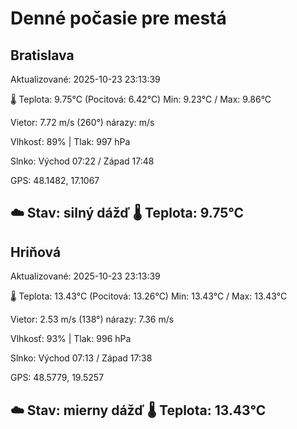 ﻿# Denné počasie pre mestá

## Bratislava
Aktualizované: 2025-10-23 23:13:39

🌡️ Teplota: 9.75°C 
(Pocitová: 6.42°C)
Min: 9.23°C / Max: 9.86°C

Vietor: 7.72 m/s    (260°) 
nárazy:  m/s

Vlhkosť: 89% | Tlak: 997 hPa

Slnko: Východ 07:22 / Západ 17:48

GPS: 48.1482, 17.1067

☁️ Stav: silný dážď        🌡️ Teplota: 9.75°C
---

## Hriňová
Aktualizované: 2025-10-23 23:13:39

🌡️ Teplota: 13.43°C 
(Pocitová: 13.26°C)
Min: 13.43°C / Max: 13.43°C

Vietor: 2.53 m/s (138°)
nárazy: 7.36 m/s

Vlhkosť: 93% | Tlak: 996 hPa

Slnko: Východ 07:13 / Západ 17:38

GPS: 48.5779, 19.5257

☁️ Stav: mierny dážď        🌡️ Teplota: 13.43°C
---
